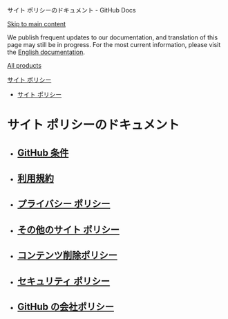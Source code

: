 サイト ポリシーのドキュメント - GitHub Docs

[Skip to main content](#main-content)

We publish frequent updates to our documentation, and translation of this page may still be in progress. For the most current information, please visit the [English documentation](/en).

[All products](/ja)

[サイト ポリシー](/ja/site-policy)

* [サイト ポリシー](/ja/site-policy)

サイト ポリシーのドキュメント
==========

* [GitHub 条件](/ja/site-policy/github-terms)
  ----------

* [利用規約](/ja/site-policy/acceptable-use-policies)
  ----------

* [プライバシー ポリシー](/ja/site-policy/privacy-policies)
  ----------

* [その他のサイト ポリシー](/ja/site-policy/other-site-policies)
  ----------

* [コンテンツ削除ポリシー](/ja/site-policy/content-removal-policies)
  ----------

* [セキュリティ ポリシー](/ja/site-policy/security-policies)
  ----------

* [GitHub の会社ポリシー](/ja/site-policy/github-company-policies)
  ----------
